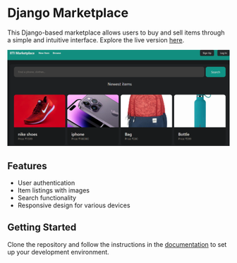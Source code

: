 # Django Marketplace

This Django-based marketplace allows users to buy and sell items through a simple and intuitive interface. Explore the live version [here](https://coder1972.pythonanywhere.com/).

![img](data/Screenshot%202024-03-04%20195655.png)

## Features

- User authentication
- Item listings with images
- Search functionality
- Responsive design for various devices

## Getting Started

Clone the repository and follow the instructions in the [documentation](https://github.com/pavan98765/marketplace) to set up your development environment.
